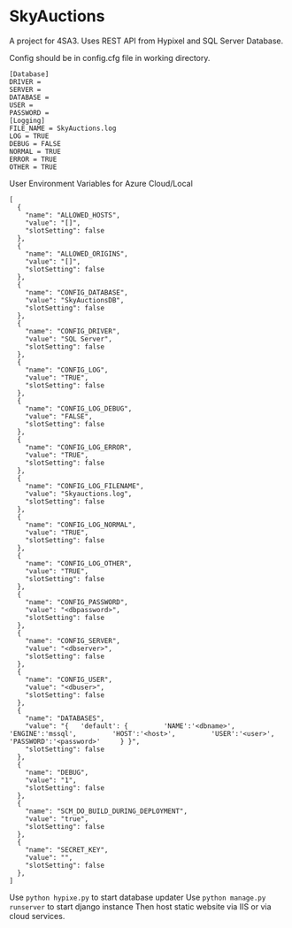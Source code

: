 # SkyAuctions
A project for 4SA3. Uses REST API from Hypixel and SQL Server Database.

Config should be in config.cfg file in working directory.
```
[Database]
DRIVER = 
SERVER =
DATABASE = 
USER = 
PASSWORD = 
[Logging]
FILE_NAME = SkyAuctions.log
LOG = TRUE
DEBUG = FALSE
NORMAL = TRUE
ERROR = TRUE
OTHER = TRUE
```

User Environment Variables for Azure Cloud/Local
```
[
  {
    "name": "ALLOWED_HOSTS",
    "value": "[]",
    "slotSetting": false
  },
  {
    "name": "ALLOWED_ORIGINS",
    "value": "[]",
    "slotSetting": false
  },
  {
    "name": "CONFIG_DATABASE",
    "value": "SkyAuctionsDB",
    "slotSetting": false
  },
  {
    "name": "CONFIG_DRIVER",
    "value": "SQL Server",
    "slotSetting": false
  },
  {
    "name": "CONFIG_LOG",
    "value": "TRUE",
    "slotSetting": false
  },
  {
    "name": "CONFIG_LOG_DEBUG",
    "value": "FALSE",
    "slotSetting": false
  },
  {
    "name": "CONFIG_LOG_ERROR",
    "value": "TRUE",
    "slotSetting": false
  },
  {
    "name": "CONFIG_LOG_FILENAME",
    "value": "Skyauctions.log",
    "slotSetting": false
  },
  {
    "name": "CONFIG_LOG_NORMAL",
    "value": "TRUE",
    "slotSetting": false
  },
  {
    "name": "CONFIG_LOG_OTHER",
    "value": "TRUE",
    "slotSetting": false
  },
  {
    "name": "CONFIG_PASSWORD",
    "value": "<dbpassword>",
    "slotSetting": false
  },
  {
    "name": "CONFIG_SERVER",
    "value": "<dbserver>",
    "slotSetting": false
  },
  {
    "name": "CONFIG_USER",
    "value": "<dbuser>",
    "slotSetting": false
  },
  {
    "name": "DATABASES",
    "value": "{   'default': {         'NAME':'<dbname>',         'ENGINE':'mssql',         'HOST':'<host>',         'USER':'<user>',         'PASSWORD':'<password>'     } }",
    "slotSetting": false
  },
  {
    "name": "DEBUG",
    "value": "1",
    "slotSetting": false
  },
  {
    "name": "SCM_DO_BUILD_DURING_DEPLOYMENT",
    "value": "true",
    "slotSetting": false
  },
  {
    "name": "SECRET_KEY",
    "value": "",
    "slotSetting": false
  },
]
```

Use ```python hypixe.py``` to start database updater
Use ```python manage.py runserver``` to start django instance
Then host static website via IIS or via cloud services.
